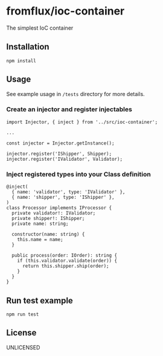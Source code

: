 # fromflux/ioc-container

The simplest IoC container

## Installation

```
npm install
```

## Usage
See example usage in `/tests` directory for more details.

### Create an injector and register injectables
```
import Injector, { inject } from '../src/ioc-container';

...

const injector = Injector.getInstance();

injector.register('IShipper', Shipper);
injector.register('IValidator', Validator);
```
### Inject registered types into your Class definition
```
@inject(
  { name: 'validator', type: 'IValidator' },
  { name: 'shipper', type: 'IShipper' },
)
class Processor implements IProcessor {
  private validator!: IValidator;
  private shipper!: IShipper;
  private name: string;

  constructor(name: string) {
    this.name = name;
  }

  public process(order: IOrder): string {
    if (this.validator.validate(order)) {
      return this.shipper.ship(order);
    }
  }
}
```

## Run test example
```
npm run test
```

## License

UNLICENSED